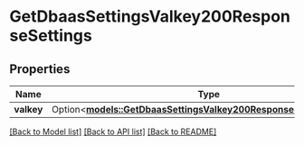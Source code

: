 # GetDbaasSettingsValkey200ResponseSettings

## Properties

Name | Type | Description | Notes
------------ | ------------- | ------------- | -------------
**valkey** | Option<[**models::GetDbaasSettingsValkey200ResponseSettingsValkey**](get_dbaas_settings_valkey_200_response_settings_valkey.md)> |  | [optional]

[[Back to Model list]](../README.md#documentation-for-models) [[Back to API list]](../README.md#documentation-for-api-endpoints) [[Back to README]](../README.md)


